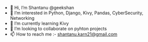 - 👋 Hi, I’m Shantanu @geekshan
- 👀 I’m interested in Python, Django, Kivy, Pandas, CyberSecurity, Networking
- 🌱 I’m currently learning Kivy
- 💞️ I’m looking to collaborate on pyhton projects 
- 📫 How to reach me :- shantanu.karn21@gmail.com

<!---
geekshan/geekshan is a ✨ special ✨ repository because its `README.md` (this file) appears on your GitHub profile.
You can click the Preview link to take a look at your changes.
--->
